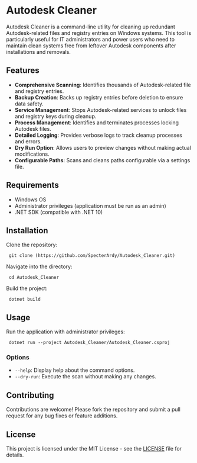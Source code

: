 # Autodesk Cleaner

Autodesk Cleaner is a command-line utility for cleaning up redundant Autodesk-related files and registry entries on Windows systems. This tool is particularly useful for IT administrators and power users who need to maintain clean systems free from leftover Autodesk components after installations and removals.

## Features

- **Comprehensive Scanning**: Identifies thousands of Autodesk-related file and registry entries.
- **Backup Creation**: Backs up registry entries before deletion to ensure data safety.
- **Service Management**: Stops Autodesk-related services to unlock files and registry keys during cleanup.
- **Process Management**: Identifies and terminates processes locking Autodesk files.
- **Detailed Logging**: Provides verbose logs to track cleanup processes and errors.
- **Dry Run Option**: Allows users to preview changes without making actual modifications.
- **Configurable Paths**: Scans and cleans paths configurable via a settings file.

## Requirements

- Windows OS
- Administrator privileges (application must be run as an admin)
- .NET SDK (compatible with .NET 10)

## Installation

Clone the repository:
```shell
 git clone (https://github.com/SpecterArdy/Autodesk_Cleaner.git)
```
Navigate into the directory:
```shell
 cd Autodesk_Cleaner
```
Build the project:
```shell
 dotnet build
```

## Usage

Run the application with administrator privileges:
```shell
 dotnet run --project Autodesk_Cleaner/Autodesk_Cleaner.csproj
```

### Options

- `--help`: Display help about the command options.
- `--dry-run`: Execute the scan without making any changes.

## Contributing

Contributions are welcome! Please fork the repository and submit a pull request for any bug fixes or feature additions.

## License

This project is licensed under the MIT License - see the [LICENSE](LICENSE) file for details.

